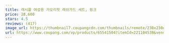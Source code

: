 ```yaml
---
title: 래시플 여성용 가오리핏 래쉬가드 세트, 핑크
price: 28,600
stars: 4.5
reviews: (417)
image_url: https://thumbnail7.coupangcdn.com/thumbnails/remote/230x230ex/image/product/image/vendoritem/2019/10/14/3535211309/c4bce07b-0dba-4687-9335-c7dca1fc70da.jpg
url: https://www.coupang.com/vp/products/65541504?itemId=221104538&vendorItemId=3535211309
---
```


